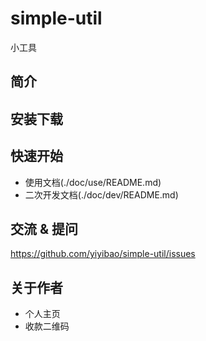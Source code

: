 # simple-util

小工具

## 简介

## 安装下载

## 快速开始

- 使用文档(./doc/use/README.md)
- 二次开发文档(./doc/dev/README.md)

## 交流 & 提问

https://github.com/yiyibao/simple-util/issues

## 关于作者

- 个人主页
- 收款二维码
